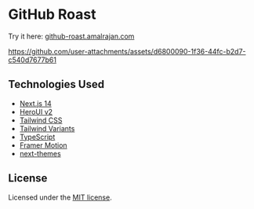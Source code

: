 # GitHub Roast

Try it here: [github-roast.amalrajan.com](https://github-roast.amalrajan.com/)


https://github.com/user-attachments/assets/d6800090-1f36-44fc-b2d7-c540d7677b61

## Technologies Used

- [Next.js 14](https://nextjs.org/docs/getting-started)
- [HeroUI v2](https://heroui.com/)
- [Tailwind CSS](https://tailwindcss.com/)
- [Tailwind Variants](https://tailwind-variants.org)
- [TypeScript](https://www.typescriptlang.org/)
- [Framer Motion](https://www.framer.com/motion/)
- [next-themes](https://github.com/pacocoursey/next-themes)

## License

Licensed under the [MIT license](https://github.com/heroui-inc/next-app-template/blob/main/LICENSE).
